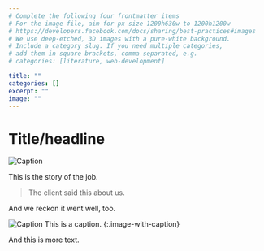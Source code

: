 ```yaml
---
# Complete the following four frontmatter items
# For the image file, aim for px size 1200h630w to 1200h1200w
# https://developers.facebook.com/docs/sharing/best-practices#images
# We use deep-etched, 3D images with a pure-white background.
# Include a category slug. If you need multiple categories, 
# add them in square brackets, comma separated, e.g.
# categories: [literature, web-development]

title: ""
categories: []
excerpt: ""
image: ""
---
```


# Title/headline

![Caption]({{site.baseurl}}/images/filename.jpg)

This is the story of the job.

> The client said this about us.

And we reckon it went well, too.

![Caption]({{site.baseurl}}/images/anotherfilename.jpg)
This is a caption.
{:.image-with-caption}

And this is more text.
